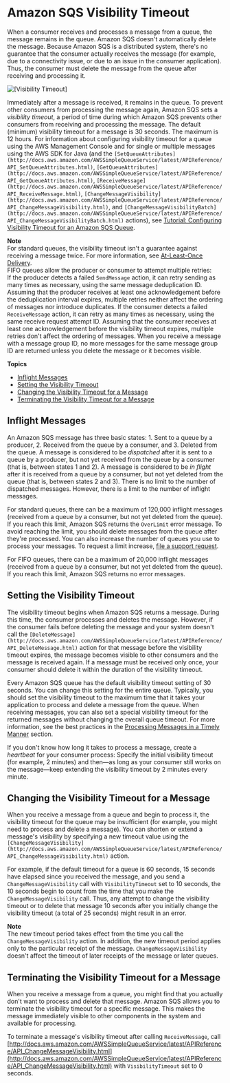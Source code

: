 # Amazon SQS Visibility Timeout<a name="sqs-visibility-timeout"></a>

When a consumer receives and processes a message from a queue, the message remains in the queue\. Amazon SQS doesn't automatically delete the message\. Because Amazon SQS is a distributed system, there's no guarantee that the consumer actually receives the message \(for example, due to a connectivity issue, or due to an issue in the consumer application\)\. Thus, the consumer must delete the message from the queue after receiving and processing it\.

![\[Visibility Timeout\]](http://docs.aws.amazon.com/AWSSimpleQueueService/latest/SQSDeveloperGuide/images/sqs-visibility-timeout-diagram.png)

Immediately after a message is received, it remains in the queue\. To prevent other consumers from processing the message again, Amazon SQS sets a *visibility timeout*, a period of time during which Amazon SQS prevents other consumers from receiving and processing the message\. The default \(minimum\) visibility timeout for a message is 30 seconds\. The maximum is 12 hours\. For information about configuring visibility timeout for a queue using the AWS Management Console and for single or multiple messages using the AWS SDK for Java \(and the `[SetQueueAttributes](http://docs.aws.amazon.com/AWSSimpleQueueService/latest/APIReference/API_SetQueueAttributes.html)`, `[GetQueueAttributes](http://docs.aws.amazon.com/AWSSimpleQueueService/latest/APIReference/API_GetQueueAttributes.html)`, `[ReceiveMessage](http://docs.aws.amazon.com/AWSSimpleQueueService/latest/APIReference/API_ReceiveMessage.html)`, `[ChangeMessageVisibility](http://docs.aws.amazon.com/AWSSimpleQueueService/latest/APIReference/API_ChangeMessageVisibility.html)`, and `[ChangeMessageVisibilityBatch](http://docs.aws.amazon.com/AWSSimpleQueueService/latest/APIReference/API_ChangeMessageVisibilityBatch.html)` actions\), see [Tutorial: Configuring Visibility Timeout for an Amazon SQS Queue](sqs-configure-visibility-timeout-queue.md)\.

**Note**  
For standard queues, the visibility timeout isn't a guarantee against receiving a message twice\. For more information, see [At\-Least\-Once Delivery](standard-queues.md#standard-queues-at-least-once-delivery)\.  
FIFO queues allow the producer or consumer to attempt multiple retries:  
If the producer detects a failed `SendMessage` action, it can retry sending as many times as necessary, using the same message deduplication ID\. Assuming that the producer receives at least one acknowledgement before the deduplication interval expires, multiple retries neither affect the ordering of messages nor introduce duplicates\.
If the consumer detects a failed `ReceiveMessage` action, it can retry as many times as necessary, using the same receive request attempt ID\. Assuming that the consumer receives at least one acknowledgement before the visibility timeout expires, multiple retries don't affect the ordering of messages\.
When you receive a message with a message group ID, no more messages for the same message group ID are returned unless you delete the message or it becomes visible\.

**Topics**
+ [Inflight Messages](#inflight-messages)
+ [Setting the Visibility Timeout](#configuring-visibility-timeout)
+ [Changing the Visibility Timeout for a Message](#changing-message-visibility-timeout)
+ [Terminating the Visibility Timeout for a Message](#terminating-message-visibility-timeout)

## Inflight Messages<a name="inflight-messages"></a>

An Amazon SQS message has three basic states: 1\. Sent to a queue by a producer, 2\. Received from the queue by a consumer, and 3\. Deleted from the queue\. A message is considered to be *dispatched* after it is sent to a queue by a producer, but not yet received from the queue by a consumer \(that is, between states 1 and 2\)\. A message is considered to be *in flight* after it is received from a queue by a consumer, but not yet deleted from the queue \(that is, between states 2 and 3\)\. There is no limit to the number of dispatched messages\. However, there is a limit to the number of inflight messages\.

For standard queues, there can be a maximum of 120,000 inflight messages \(received from a queue by a consumer, but not yet deleted from the queue\)\. If you reach this limit, Amazon SQS returns the `OverLimit` error message\. To avoid reaching the limit, you should delete messages from the queue after they're processed\. You can also increase the number of queues you use to process your messages\. To request a limit increase, [file a support request](https://console.aws.amazon.com/support/home#/case/create?issueType=service-limit-increase&limitType=service-code-sqs)\.

For FIFO queues, there can be a maximum of 20,000 inflight messages \(received from a queue by a consumer, but not yet deleted from the queue\)\. If you reach this limit, Amazon SQS returns no error messages\.

## Setting the Visibility Timeout<a name="configuring-visibility-timeout"></a>

The visibility timeout begins when Amazon SQS returns a message\. During this time, the consumer processes and deletes the message\. However, if the consumer fails before deleting the message and your system doesn't call the `[DeleteMessage](http://docs.aws.amazon.com/AWSSimpleQueueService/latest/APIReference/API_DeleteMessage.html)` action for that message before the visibility timeout expires, the message becomes visible to other consumers and the message is received again\. If a message must be received only once, your consumer should delete it within the duration of the visibility timeout\.

Every Amazon SQS queue has the default visibility timeout setting of 30 seconds\. You can change this setting for the entire queue\. Typically, you should set the visibility timeout to the maximum time that it takes your application to process and delete a message from the queue\. When receiving messages, you can also set a special visibility timeout for the returned messages without changing the overall queue timeout\. For more information, see the best practices in the [Processing Messages in a Timely Manner](working-with-messages.md#processing-messages-timely-manner) section\.

If you don't know how long it takes to process a message, create a *heartbeat* for your consumer process: Specify the initial visibility timeout \(for example, 2 minutes\) and then—as long as your consumer still works on the message—keep extending the visibility timeout by 2 minutes every minute\.

## Changing the Visibility Timeout for a Message<a name="changing-message-visibility-timeout"></a>

When you receive a message from a queue and begin to process it, the visibility timeout for the queue may be insufficient \(for example, you might need to process and delete a message\)\. You can shorten or extend a message's visibility by specifying a new timeout value using the `[ChangeMessageVisibility](http://docs.aws.amazon.com/AWSSimpleQueueService/latest/APIReference/API_ChangeMessageVisibility.html)` action\.

For example, if the default timeout for a queue is 60 seconds, 15 seconds have elapsed since you received the message, and you send a `ChangeMessageVisibility` call with `VisibilityTimeout` set to 10 seconds, the 10 seconds begin to count from the time that you make the `ChangeMessageVisibility` call\. Thus, any attempt to change the visibility timeout or to delete that message 10 seconds after you initially change the visibility timeout \(a total of 25 seconds\) might result in an error\.

**Note**  
The new timeout period takes effect from the time you call the `ChangeMessageVisibility` action\. In addition, the new timeout period applies only to the particular receipt of the message\. `ChangeMessageVisibility` doesn't affect the timeout of later receipts of the message or later queues\.

## Terminating the Visibility Timeout for a Message<a name="terminating-message-visibility-timeout"></a>

When you receive a message from a queue, you might find that you actually don't want to process and delete that message\. Amazon SQS allows you to terminate the visibility timeout for a specific message\. This makes the message immediately visible to other components in the system and available for processing\. 

To terminate a message's visibility timeout after calling `ReceiveMessage`, call [http://docs.aws.amazon.com/AWSSimpleQueueService/latest/APIReference/API_ChangeMessageVisibility.html](http://docs.aws.amazon.com/AWSSimpleQueueService/latest/APIReference/API_ChangeMessageVisibility.html) with `VisibilityTimeout` set to 0 seconds\. 